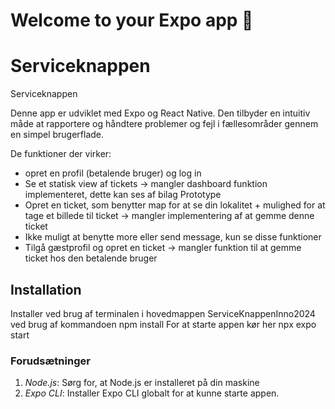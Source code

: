 # Welcome to your Expo app 👋
# Serviceknappen
Serviceknappen 

Denne app er udviklet med Expo og React Native. Den tilbyder en intuitiv måde at rapportere og håndtere problemer og fejl i fællesområder gennem en simpel brugerflade.

De funktioner der virker:
- opret en profil (betalende bruger) og log in
- Se et statisk view af tickets -> mangler dashboard funktion implementeret, dette kan ses af bilag Prototype
- Opret en ticket, som benytter map for at se din lokalitet + mulighed for at tage et billede til ticket -> mangler implementering af at gemme denne ticket
- Ikke muligt at benytte more eller send message, kun se disse funktioner
- Tilgå gæstprofil og opret en ticket -> mangler funktion til at gemme ticket hos den betalende bruger

## Installation
Installer ved brug af terminalen i hovedmappen ServiceKnappenInno2024 ved brug af kommandoen npm install 
For at starte appen kør her npx expo start

### Forudsætninger

1. *Node.js*: Sørg for, at Node.js er installeret på din maskine
2. *Expo CLI*: Installer Expo CLI globalt for at kunne starte appen.
